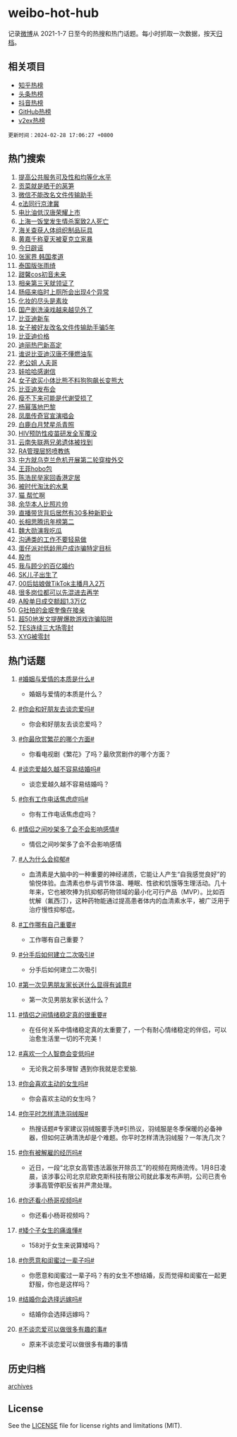 # weibo-hot-hub

记录[微博](https://www.weibo.com)从 2021-1-7 日至今的热搜和热门话题。每小时抓取一次数据，按天[归档](archives)。

## 相关项目

- [知乎热榜](https://github.com/lonnyzhang423/zhihu-hot-hub)
- [头条热榜](https://github.com/lonnyzhang423/toutiao-hot-hub)
- [抖音热榜](https://github.com/lonnyzhang423/douyin-hot-hub)
- [GitHub热榜](https://github.com/lonnyzhang423/github-hot-hub)
- [v2ex热榜](https://github.com/lonnyzhang423/v2ex-hot-hub)


`更新时间：2024-02-28 17:06:27 +0800`

## 热门搜索

1. [提高公共服务可及性和均等化水平](https://m.weibo.cn/search?containerid=100103type%3D1%26t%3D10%26q%3D%23%E6%8F%90%E9%AB%98%E5%85%AC%E5%85%B1%E6%9C%8D%E5%8A%A1%E5%8F%AF%E5%8F%8A%E6%80%A7%E5%92%8C%E5%9D%87%E7%AD%89%E5%8C%96%E6%B0%B4%E5%B9%B3%23&stream_entry_id=51&isnewpage=1&extparam=seat%3D1%26pos%3D0%26stream_entry_id%3D51%26dgr%3D0%26c_type%3D51%26q%3D%2523%25E6%258F%2590%25E9%25AB%2598%25E5%2585%25AC%25E5%2585%25B1%25E6%259C%258D%25E5%258A%25A1%25E5%258F%25AF%25E5%258F%258A%25E6%2580%25A7%25E5%2592%258C%25E5%259D%2587%25E7%25AD%2589%25E5%258C%2596%25E6%25B0%25B4%25E5%25B9%25B3%2523%26cate%3D10103%26filter_type%3Drealtimehot%26display_time%3D1709111186%26pre_seqid%3D170911118627207369165)
1. [贡菜就是晒干的莴笋](https://m.weibo.cn/search?containerid=100103type%3D1%26t%3D10%26q%3D%E8%B4%A1%E8%8F%9C%E5%B0%B1%E6%98%AF%E6%99%92%E5%B9%B2%E7%9A%84%E8%8E%B4%E7%AC%8B&stream_entry_id=31&isnewpage=1&extparam=seat%3D1%26pos%3D0%26flag%3D1%26lcate%3D5001%26q%3D%25E8%25B4%25A1%25E8%258F%259C%25E5%25B0%25B1%25E6%2598%25AF%25E6%2599%2592%25E5%25B9%25B2%25E7%259A%2584%25E8%258E%25B4%25E7%25AC%258B%26dgr%3D0%26realpos%3D1%26stream_entry_id%3D31%26c_type%3D31%26band_rank%3D1%26cate%3D5001%26filter_type%3Drealtimehot%26display_time%3D1709111186%26pre_seqid%3D170911118627207369165)
1. [微信不能改名文件传输助手](https://m.weibo.cn/search?containerid=100103type%3D1%26t%3D10%26q%3D%23%E5%BE%AE%E4%BF%A1%E4%B8%8D%E8%83%BD%E6%94%B9%E5%90%8D%E6%96%87%E4%BB%B6%E4%BC%A0%E8%BE%93%E5%8A%A9%E6%89%8B%23&stream_entry_id=31&isnewpage=1&extparam=seat%3D1%26pos%3D1%26flag%3D2%26lcate%3D5001%26q%3D%2523%25E5%25BE%25AE%25E4%25BF%25A1%25E4%25B8%258D%25E8%2583%25BD%25E6%2594%25B9%25E5%2590%258D%25E6%2596%2587%25E4%25BB%25B6%25E4%25BC%25A0%25E8%25BE%2593%25E5%258A%25A9%25E6%2589%258B%2523%26dgr%3D0%26realpos%3D2%26stream_entry_id%3D31%26c_type%3D31%26band_rank%3D2%26cate%3D5001%26filter_type%3Drealtimehot%26display_time%3D1709111186%26pre_seqid%3D170911118627207369165)
1. [e法同行京津冀](https://m.weibo.cn/search?containerid=100103type%3D1%26t%3D10%26q%3D%23e%E6%B3%95%E5%90%8C%E8%A1%8C%E4%BA%AC%E6%B4%A5%E5%86%80%23&stream_entry_id=31&isnewpage=1&extparam=seat%3D1%26pos%3D2%26flag%3D0%26lcate%3D5001%26q%3D%2523e%25E6%25B3%2595%25E5%2590%258C%25E8%25A1%258C%25E4%25BA%25AC%25E6%25B4%25A5%25E5%2586%2580%2523%26dgr%3D0%26realpos%3D3%26stream_entry_id%3D31%26c_type%3D31%26band_rank%3D3%26cate%3D5001%26filter_type%3Drealtimehot%26display_time%3D1709111186%26pre_seqid%3D170911118627207369165)
1. [电比油低汉唐荣耀上市](https://m.weibo.cn/search?containerid=100103type%3D1%26t%3D10%26q%3D%23%E7%94%B5%E6%AF%94%E6%B2%B9%E4%BD%8E%E6%B1%89%E5%94%90%E8%8D%A3%E8%80%80%E4%B8%8A%E5%B8%82%23&stream_entry_id=31&isnewpage=1&extparam=seat%3D1%26pos%3D3%26topic_ad%3D1%26q%3D%2523%25E7%2594%25B5%25E6%25AF%2594%25E6%25B2%25B9%25E4%25BD%258E%25E6%25B1%2589%25E5%2594%2590%25E8%258D%25A3%25E8%2580%2580%25E4%25B8%258A%25E5%25B8%2582%2523%26dgr%3D0%26lcate%3D5001%26adid%3D224220%26stream_entry_id%3D31%26is_ad_pos%3D1%26c_type%3D31%26band_rank%3D4%26cate%3D5001%26filter_type%3Drealtimehot%26display_time%3D1709111186%26pre_seqid%3D170911118627207369165)
1. [上海一饭堂发生情杀案致2人死亡](https://m.weibo.cn/search?containerid=100103type%3D1%26t%3D10%26q%3D%23%E4%B8%8A%E6%B5%B7%E4%B8%80%E9%A5%AD%E5%A0%82%E5%8F%91%E7%94%9F%E6%83%85%E6%9D%80%E6%A1%88%E8%87%B42%E4%BA%BA%E6%AD%BB%E4%BA%A1%23&stream_entry_id=31&isnewpage=1&extparam=seat%3D1%26pos%3D4%26flag%3D2%26lcate%3D5001%26q%3D%2523%25E4%25B8%258A%25E6%25B5%25B7%25E4%25B8%2580%25E9%25A5%25AD%25E5%25A0%2582%25E5%258F%2591%25E7%2594%259F%25E6%2583%2585%25E6%259D%2580%25E6%25A1%2588%25E8%2587%25B42%25E4%25BA%25BA%25E6%25AD%25BB%25E4%25BA%25A1%2523%26dgr%3D0%26realpos%3D4%26stream_entry_id%3D31%26c_type%3D31%26band_rank%3D4%26cate%3D5001%26filter_type%3Drealtimehot%26display_time%3D1709111186%26pre_seqid%3D170911118627207369165)
1. [海关查获人体组织制品玩具](https://m.weibo.cn/search?containerid=100103type%3D1%26t%3D10%26q%3D%23%E6%B5%B7%E5%85%B3%E6%9F%A5%E8%8E%B7%E4%BA%BA%E4%BD%93%E7%BB%84%E7%BB%87%E5%88%B6%E5%93%81%E7%8E%A9%E5%85%B7%23&stream_entry_id=31&isnewpage=1&extparam=seat%3D1%26pos%3D5%26flag%3D2%26lcate%3D5001%26q%3D%2523%25E6%25B5%25B7%25E5%2585%25B3%25E6%259F%25A5%25E8%258E%25B7%25E4%25BA%25BA%25E4%25BD%2593%25E7%25BB%2584%25E7%25BB%2587%25E5%2588%25B6%25E5%2593%2581%25E7%258E%25A9%25E5%2585%25B7%2523%26dgr%3D0%26realpos%3D5%26stream_entry_id%3D31%26c_type%3D31%26band_rank%3D5%26cate%3D5001%26filter_type%3Drealtimehot%26display_time%3D1709111186%26pre_seqid%3D170911118627207369165)
1. [黄嘉千称夏天被夏克立家暴](https://m.weibo.cn/search?containerid=100103type%3D1%26t%3D10%26q%3D%23%E9%BB%84%E5%98%89%E5%8D%83%E7%A7%B0%E5%A4%8F%E5%A4%A9%E8%A2%AB%E5%A4%8F%E5%85%8B%E7%AB%8B%E5%AE%B6%E6%9A%B4%23&stream_entry_id=31&isnewpage=1&extparam=seat%3D1%26pos%3D6%26flag%3D2%26lcate%3D5001%26q%3D%2523%25E9%25BB%2584%25E5%2598%2589%25E5%258D%2583%25E7%25A7%25B0%25E5%25A4%258F%25E5%25A4%25A9%25E8%25A2%25AB%25E5%25A4%258F%25E5%2585%258B%25E7%25AB%258B%25E5%25AE%25B6%25E6%259A%25B4%2523%26dgr%3D0%26realpos%3D6%26stream_entry_id%3D31%26c_type%3D31%26band_rank%3D6%26cate%3D5001%26filter_type%3Drealtimehot%26display_time%3D1709111186%26pre_seqid%3D170911118627207369165)
1. [今日辟谣](https://m.weibo.cn/search?containerid=100103type%3D1%26t%3D10%26q%3D%23%E4%BB%8A%E6%97%A5%E8%BE%9F%E8%B0%A3%23&stream_entry_id=31&isnewpage=1&extparam=seat%3D1%26pos%3D7%26q%3D%2523%25E4%25BB%258A%25E6%2597%25A5%25E8%25BE%259F%25E8%25B0%25A3%2523%26dgr%3D0%26lcate%3D5001%26adid%3D223511%26stream_entry_id%3D31%26is_ad_pos%3D1%26c_type%3D31%26band_rank%3D7%26cate%3D5001%26filter_type%3Drealtimehot%26display_time%3D1709111186%26pre_seqid%3D170911118627207369165)
1. [张家界 韩国孝道](https://m.weibo.cn/search?containerid=100103type%3D1%26t%3D10%26q%3D%E5%BC%A0%E5%AE%B6%E7%95%8C+%E9%9F%A9%E5%9B%BD%E5%AD%9D%E9%81%93&stream_entry_id=31&isnewpage=1&extparam=seat%3D1%26pos%3D8%26flag%3D1%26lcate%3D5001%26q%3D%25E5%25BC%25A0%25E5%25AE%25B6%25E7%2595%258C%2520%25E9%259F%25A9%25E5%259B%25BD%25E5%25AD%259D%25E9%2581%2593%26dgr%3D0%26realpos%3D7%26stream_entry_id%3D31%26c_type%3D31%26band_rank%3D7%26cate%3D5001%26filter_type%3Drealtimehot%26display_time%3D1709111186%26pre_seqid%3D170911118627207369165)
1. [泰国版张雨绮](https://m.weibo.cn/search?containerid=100103type%3D1%26t%3D10%26q%3D%23%E6%B3%B0%E5%9B%BD%E7%89%88%E5%BC%A0%E9%9B%A8%E7%BB%AE%23&stream_entry_id=31&isnewpage=1&extparam=seat%3D1%26pos%3D9%26flag%3D2%26lcate%3D5001%26q%3D%2523%25E6%25B3%25B0%25E5%259B%25BD%25E7%2589%2588%25E5%25BC%25A0%25E9%259B%25A8%25E7%25BB%25AE%2523%26dgr%3D0%26realpos%3D8%26stream_entry_id%3D31%26c_type%3D31%26band_rank%3D8%26cate%3D5001%26filter_type%3Drealtimehot%26display_time%3D1709111186%26pre_seqid%3D170911118627207369165)
1. [甜馨cos初音未来](https://m.weibo.cn/search?containerid=100103type%3D1%26t%3D10%26q%3D%23%E7%94%9C%E9%A6%A8cos%E5%88%9D%E9%9F%B3%E6%9C%AA%E6%9D%A5%23&stream_entry_id=31&isnewpage=1&extparam=seat%3D1%26pos%3D10%26flag%3D2%26lcate%3D5001%26q%3D%2523%25E7%2594%259C%25E9%25A6%25A8cos%25E5%2588%259D%25E9%259F%25B3%25E6%259C%25AA%25E6%259D%25A5%2523%26dgr%3D0%26realpos%3D9%26stream_entry_id%3D31%26c_type%3D31%26band_rank%3D9%26cate%3D5001%26filter_type%3Drealtimehot%26display_time%3D1709111186%26pre_seqid%3D170911118627207369165)
1. [相亲第三天就领证了](https://m.weibo.cn/search?containerid=100103type%3D1%26t%3D10%26q%3D%E7%9B%B8%E4%BA%B2%E7%AC%AC%E4%B8%89%E5%A4%A9%E5%B0%B1%E9%A2%86%E8%AF%81%E4%BA%86&stream_entry_id=31&isnewpage=1&extparam=seat%3D1%26pos%3D11%26flag%3D1%26lcate%3D5001%26q%3D%25E7%259B%25B8%25E4%25BA%25B2%25E7%25AC%25AC%25E4%25B8%2589%25E5%25A4%25A9%25E5%25B0%25B1%25E9%25A2%2586%25E8%25AF%2581%25E4%25BA%2586%26dgr%3D0%26realpos%3D10%26stream_entry_id%3D31%26c_type%3D31%26band_rank%3D10%26cate%3D5001%26filter_type%3Drealtimehot%26display_time%3D1709111186%26pre_seqid%3D170911118627207369165)
1. [肠癌来临时上厕所会出现4个异常](https://m.weibo.cn/search?containerid=100103type%3D1%26t%3D10%26q%3D%23%E8%82%A0%E7%99%8C%E6%9D%A5%E4%B8%B4%E6%97%B6%E4%B8%8A%E5%8E%95%E6%89%80%E4%BC%9A%E5%87%BA%E7%8E%B04%E4%B8%AA%E5%BC%82%E5%B8%B8%23&stream_entry_id=31&isnewpage=1&extparam=seat%3D1%26pos%3D12%26flag%3D2%26lcate%3D5001%26q%3D%2523%25E8%2582%25A0%25E7%2599%258C%25E6%259D%25A5%25E4%25B8%25B4%25E6%2597%25B6%25E4%25B8%258A%25E5%258E%2595%25E6%2589%2580%25E4%25BC%259A%25E5%2587%25BA%25E7%258E%25B04%25E4%25B8%25AA%25E5%25BC%2582%25E5%25B8%25B8%2523%26dgr%3D0%26realpos%3D11%26stream_entry_id%3D31%26c_type%3D31%26band_rank%3D11%26cate%3D5001%26filter_type%3Drealtimehot%26display_time%3D1709111186%26pre_seqid%3D170911118627207369165)
1. [化妆的尽头是素妆](https://m.weibo.cn/search?containerid=100103type%3D1%26t%3D10%26q%3D%E5%8C%96%E5%A6%86%E7%9A%84%E5%B0%BD%E5%A4%B4%E6%98%AF%E7%B4%A0%E5%A6%86&stream_entry_id=31&isnewpage=1&extparam=seat%3D1%26pos%3D13%26flag%3D0%26lcate%3D5001%26q%3D%25E5%258C%2596%25E5%25A6%2586%25E7%259A%2584%25E5%25B0%25BD%25E5%25A4%25B4%25E6%2598%25AF%25E7%25B4%25A0%25E5%25A6%2586%26dgr%3D0%26realpos%3D12%26stream_entry_id%3D31%26c_type%3D31%26band_rank%3D12%26cate%3D5001%26filter_type%3Drealtimehot%26display_time%3D1709111186%26pre_seqid%3D170911118627207369165)
1. [国产剧洗澡戏越来越见外了](https://m.weibo.cn/search?containerid=100103type%3D1%26t%3D10%26q%3D%E5%9B%BD%E4%BA%A7%E5%89%A7%E6%B4%97%E6%BE%A1%E6%88%8F%E8%B6%8A%E6%9D%A5%E8%B6%8A%E8%A7%81%E5%A4%96%E4%BA%86&stream_entry_id=31&isnewpage=1&extparam=seat%3D1%26pos%3D14%26flag%3D2%26lcate%3D5001%26q%3D%25E5%259B%25BD%25E4%25BA%25A7%25E5%2589%25A7%25E6%25B4%2597%25E6%25BE%25A1%25E6%2588%258F%25E8%25B6%258A%25E6%259D%25A5%25E8%25B6%258A%25E8%25A7%2581%25E5%25A4%2596%25E4%25BA%2586%26dgr%3D0%26realpos%3D13%26stream_entry_id%3D31%26c_type%3D31%26band_rank%3D13%26cate%3D5001%26filter_type%3Drealtimehot%26display_time%3D1709111186%26pre_seqid%3D170911118627207369165)
1. [比亚迪新车](https://m.weibo.cn/search?containerid=100103type%3D1%26t%3D10%26q%3D%E6%AF%94%E4%BA%9A%E8%BF%AA%E6%96%B0%E8%BD%A6&stream_entry_id=31&isnewpage=1&extparam=seat%3D1%26pos%3D15%26flag%3D0%26lcate%3D5001%26q%3D%25E6%25AF%2594%25E4%25BA%259A%25E8%25BF%25AA%25E6%2596%25B0%25E8%25BD%25A6%26dgr%3D0%26realpos%3D14%26stream_entry_id%3D31%26c_type%3D31%26band_rank%3D14%26cate%3D5001%26filter_type%3Drealtimehot%26display_time%3D1709111186%26pre_seqid%3D170911118627207369165)
1. [女子被好友改名文件传输助手骗5年](https://m.weibo.cn/search?containerid=100103type%3D1%26t%3D10%26q%3D%23%E5%A5%B3%E5%AD%90%E8%A2%AB%E5%A5%BD%E5%8F%8B%E6%94%B9%E5%90%8D%E6%96%87%E4%BB%B6%E4%BC%A0%E8%BE%93%E5%8A%A9%E6%89%8B%E9%AA%975%E5%B9%B4%23&stream_entry_id=31&isnewpage=1&extparam=seat%3D1%26pos%3D16%26flag%3D2%26lcate%3D5001%26q%3D%2523%25E5%25A5%25B3%25E5%25AD%2590%25E8%25A2%25AB%25E5%25A5%25BD%25E5%258F%258B%25E6%2594%25B9%25E5%2590%258D%25E6%2596%2587%25E4%25BB%25B6%25E4%25BC%25A0%25E8%25BE%2593%25E5%258A%25A9%25E6%2589%258B%25E9%25AA%25975%25E5%25B9%25B4%2523%26dgr%3D0%26realpos%3D15%26stream_entry_id%3D31%26c_type%3D31%26band_rank%3D15%26cate%3D5001%26filter_type%3Drealtimehot%26display_time%3D1709111186%26pre_seqid%3D170911118627207369165)
1. [比亚迪价格](https://m.weibo.cn/search?containerid=100103type%3D1%26t%3D10%26q%3D%E6%AF%94%E4%BA%9A%E8%BF%AA%E4%BB%B7%E6%A0%BC&stream_entry_id=31&isnewpage=1&extparam=seat%3D1%26pos%3D17%26flag%3D1%26lcate%3D5001%26q%3D%25E6%25AF%2594%25E4%25BA%259A%25E8%25BF%25AA%25E4%25BB%25B7%25E6%25A0%25BC%26dgr%3D0%26realpos%3D16%26stream_entry_id%3D31%26c_type%3D31%26band_rank%3D16%26cate%3D5001%26filter_type%3Drealtimehot%26display_time%3D1709111186%26pre_seqid%3D170911118627207369165)
1. [迪丽热巴新高定](https://m.weibo.cn/search?containerid=100103type%3D1%26t%3D10%26q%3D%E8%BF%AA%E4%B8%BD%E7%83%AD%E5%B7%B4%E6%96%B0%E9%AB%98%E5%AE%9A&stream_entry_id=31&isnewpage=1&extparam=seat%3D1%26pos%3D18%26flag%3D0%26lcate%3D5001%26q%3D%25E8%25BF%25AA%25E4%25B8%25BD%25E7%2583%25AD%25E5%25B7%25B4%25E6%2596%25B0%25E9%25AB%2598%25E5%25AE%259A%26dgr%3D0%26realpos%3D17%26stream_entry_id%3D31%26c_type%3D31%26band_rank%3D17%26cate%3D5001%26filter_type%3Drealtimehot%26display_time%3D1709111186%26pre_seqid%3D170911118627207369165)
1. [谁说比亚迪汉唐不懂燃油车](https://m.weibo.cn/search?containerid=100103type%3D1%26t%3D10%26q%3D%23%E8%B0%81%E8%AF%B4%E6%AF%94%E4%BA%9A%E8%BF%AA%E6%B1%89%E5%94%90%E4%B8%8D%E6%87%82%E7%87%83%E6%B2%B9%E8%BD%A6%23&stream_entry_id=31&isnewpage=1&extparam=seat%3D1%26pos%3D19%26q%3D%2523%25E8%25B0%2581%25E8%25AF%25B4%25E6%25AF%2594%25E4%25BA%259A%25E8%25BF%25AA%25E6%25B1%2589%25E5%2594%2590%25E4%25B8%258D%25E6%2587%2582%25E7%2587%2583%25E6%25B2%25B9%25E8%25BD%25A6%2523%26dgr%3D0%26lcate%3D5001%26adid%3D223974%26stream_entry_id%3D31%26flag%3D0%26c_type%3D31%26band_rank%3D18%26realpos%3D18%26cate%3D5001%26filter_type%3Drealtimehot%26display_time%3D1709111186%26pre_seqid%3D170911118627207369165)
1. [老公姐 人夫哥](https://m.weibo.cn/search?containerid=100103type%3D1%26t%3D10%26q%3D%E8%80%81%E5%85%AC%E5%A7%90+%E4%BA%BA%E5%A4%AB%E5%93%A5&stream_entry_id=31&isnewpage=1&extparam=seat%3D1%26pos%3D20%26flag%3D1%26lcate%3D5001%26q%3D%25E8%2580%2581%25E5%2585%25AC%25E5%25A7%2590%2520%25E4%25BA%25BA%25E5%25A4%25AB%25E5%2593%25A5%26dgr%3D0%26realpos%3D19%26stream_entry_id%3D31%26c_type%3D31%26band_rank%3D19%26cate%3D5001%26filter_type%3Drealtimehot%26display_time%3D1709111186%26pre_seqid%3D170911118627207369165)
1. [娃哈哈感谢信](https://m.weibo.cn/search?containerid=100103type%3D1%26t%3D10%26q%3D%23%E5%A8%83%E5%93%88%E5%93%88%E6%84%9F%E8%B0%A2%E4%BF%A1%23&stream_entry_id=31&isnewpage=1&extparam=seat%3D1%26pos%3D21%26flag%3D1%26lcate%3D5001%26q%3D%2523%25E5%25A8%2583%25E5%2593%2588%25E5%2593%2588%25E6%2584%259F%25E8%25B0%25A2%25E4%25BF%25A1%2523%26dgr%3D0%26realpos%3D20%26stream_entry_id%3D31%26c_type%3D31%26band_rank%3D20%26cate%3D5001%26filter_type%3Drealtimehot%26display_time%3D1709111186%26pre_seqid%3D170911118627207369165)
1. [女子欲买小体比熊不料狗狗飙长变熊大](https://m.weibo.cn/search?containerid=100103type%3D1%26t%3D10%26q%3D%23%E5%A5%B3%E5%AD%90%E6%AC%B2%E4%B9%B0%E5%B0%8F%E4%BD%93%E6%AF%94%E7%86%8A%E4%B8%8D%E6%96%99%E7%8B%97%E7%8B%97%E9%A3%99%E9%95%BF%E5%8F%98%E7%86%8A%E5%A4%A7%23&stream_entry_id=31&isnewpage=1&extparam=seat%3D1%26pos%3D22%26flag%3D0%26lcate%3D5001%26q%3D%2523%25E5%25A5%25B3%25E5%25AD%2590%25E6%25AC%25B2%25E4%25B9%25B0%25E5%25B0%258F%25E4%25BD%2593%25E6%25AF%2594%25E7%2586%258A%25E4%25B8%258D%25E6%2596%2599%25E7%258B%2597%25E7%258B%2597%25E9%25A3%2599%25E9%2595%25BF%25E5%258F%2598%25E7%2586%258A%25E5%25A4%25A7%2523%26dgr%3D0%26realpos%3D21%26stream_entry_id%3D31%26c_type%3D31%26band_rank%3D21%26cate%3D5001%26filter_type%3Drealtimehot%26display_time%3D1709111186%26pre_seqid%3D170911118627207369165)
1. [比亚迪发布会](https://m.weibo.cn/search?containerid=100103type%3D1%26t%3D10%26q%3D%23%E6%AF%94%E4%BA%9A%E8%BF%AA%E5%8F%91%E5%B8%83%E4%BC%9A%23&stream_entry_id=31&isnewpage=1&extparam=seat%3D1%26pos%3D23%26flag%3D0%26lcate%3D5001%26q%3D%2523%25E6%25AF%2594%25E4%25BA%259A%25E8%25BF%25AA%25E5%258F%2591%25E5%25B8%2583%25E4%25BC%259A%2523%26dgr%3D0%26realpos%3D22%26stream_entry_id%3D31%26c_type%3D31%26band_rank%3D22%26cate%3D5001%26filter_type%3Drealtimehot%26display_time%3D1709111186%26pre_seqid%3D170911118627207369165)
1. [瘦不下来可能是代谢受损了](https://m.weibo.cn/search?containerid=100103type%3D1%26t%3D10%26q%3D%E7%98%A6%E4%B8%8D%E4%B8%8B%E6%9D%A5%E5%8F%AF%E8%83%BD%E6%98%AF%E4%BB%A3%E8%B0%A2%E5%8F%97%E6%8D%9F%E4%BA%86&stream_entry_id=31&isnewpage=1&extparam=seat%3D1%26pos%3D24%26flag%3D1%26lcate%3D5001%26q%3D%25E7%2598%25A6%25E4%25B8%258D%25E4%25B8%258B%25E6%259D%25A5%25E5%258F%25AF%25E8%2583%25BD%25E6%2598%25AF%25E4%25BB%25A3%25E8%25B0%25A2%25E5%258F%2597%25E6%258D%259F%25E4%25BA%2586%26dgr%3D0%26realpos%3D23%26stream_entry_id%3D31%26c_type%3D31%26band_rank%3D23%26cate%3D5001%26filter_type%3Drealtimehot%26display_time%3D1709111186%26pre_seqid%3D170911118627207369165)
1. [杨幂落地巴黎](https://m.weibo.cn/search?containerid=100103type%3D1%26t%3D10%26q%3D%23%E6%9D%A8%E5%B9%82%E8%90%BD%E5%9C%B0%E5%B7%B4%E9%BB%8E%23&stream_entry_id=31&isnewpage=1&extparam=seat%3D1%26pos%3D25%26flag%3D1%26lcate%3D5001%26q%3D%2523%25E6%259D%25A8%25E5%25B9%2582%25E8%2590%25BD%25E5%259C%25B0%25E5%25B7%25B4%25E9%25BB%258E%2523%26dgr%3D0%26realpos%3D24%26stream_entry_id%3D31%26c_type%3D31%26band_rank%3D24%26cate%3D5001%26filter_type%3Drealtimehot%26display_time%3D1709111186%26pre_seqid%3D170911118627207369165)
1. [凤凰传奇官宣演唱会](https://m.weibo.cn/search?containerid=100103type%3D1%26t%3D10%26q%3D%E5%87%A4%E5%87%B0%E4%BC%A0%E5%A5%87%E5%AE%98%E5%AE%A3%E6%BC%94%E5%94%B1%E4%BC%9A&stream_entry_id=31&isnewpage=1&extparam=seat%3D1%26pos%3D26%26flag%3D0%26lcate%3D5001%26q%3D%25E5%2587%25A4%25E5%2587%25B0%25E4%25BC%25A0%25E5%25A5%2587%25E5%25AE%2598%25E5%25AE%25A3%25E6%25BC%2594%25E5%2594%25B1%25E4%25BC%259A%26dgr%3D0%26realpos%3D25%26stream_entry_id%3D31%26c_type%3D31%26band_rank%3D25%26cate%3D5001%26filter_type%3Drealtimehot%26display_time%3D1709111186%26pre_seqid%3D170911118627207369165)
1. [白鹿白月梵星杀青照](https://m.weibo.cn/search?containerid=100103type%3D1%26t%3D10%26q%3D%23%E7%99%BD%E9%B9%BF%E7%99%BD%E6%9C%88%E6%A2%B5%E6%98%9F%E6%9D%80%E9%9D%92%E7%85%A7%23&stream_entry_id=31&isnewpage=1&extparam=seat%3D1%26pos%3D27%26flag%3D1%26lcate%3D5001%26q%3D%2523%25E7%2599%25BD%25E9%25B9%25BF%25E7%2599%25BD%25E6%259C%2588%25E6%25A2%25B5%25E6%2598%259F%25E6%259D%2580%25E9%259D%2592%25E7%2585%25A7%2523%26dgr%3D0%26realpos%3D26%26stream_entry_id%3D31%26c_type%3D31%26band_rank%3D26%26cate%3D5001%26filter_type%3Drealtimehot%26display_time%3D1709111186%26pre_seqid%3D170911118627207369165)
1. [HIV预防性疫苗研发全军覆没](https://m.weibo.cn/search?containerid=100103type%3D1%26t%3D10%26q%3D%23HIV%E9%A2%84%E9%98%B2%E6%80%A7%E7%96%AB%E8%8B%97%E7%A0%94%E5%8F%91%E5%85%A8%E5%86%9B%E8%A6%86%E6%B2%A1%23&stream_entry_id=31&isnewpage=1&extparam=seat%3D1%26pos%3D28%26flag%3D0%26lcate%3D5001%26q%3D%2523HIV%25E9%25A2%2584%25E9%2598%25B2%25E6%2580%25A7%25E7%2596%25AB%25E8%258B%2597%25E7%25A0%2594%25E5%258F%2591%25E5%2585%25A8%25E5%2586%259B%25E8%25A6%2586%25E6%25B2%25A1%2523%26dgr%3D0%26realpos%3D27%26stream_entry_id%3D31%26c_type%3D31%26band_rank%3D27%26cate%3D5001%26filter_type%3Drealtimehot%26display_time%3D1709111186%26pre_seqid%3D170911118627207369165)
1. [云南失联两兄弟遗体被找到](https://m.weibo.cn/search?containerid=100103type%3D1%26t%3D10%26q%3D%23%E4%BA%91%E5%8D%97%E5%A4%B1%E8%81%94%E4%B8%A4%E5%85%84%E5%BC%9F%E9%81%97%E4%BD%93%E8%A2%AB%E6%89%BE%E5%88%B0%23&stream_entry_id=31&isnewpage=1&extparam=seat%3D1%26pos%3D29%26flag%3D0%26lcate%3D5001%26q%3D%2523%25E4%25BA%2591%25E5%258D%2597%25E5%25A4%25B1%25E8%2581%2594%25E4%25B8%25A4%25E5%2585%2584%25E5%25BC%259F%25E9%2581%2597%25E4%25BD%2593%25E8%25A2%25AB%25E6%2589%25BE%25E5%2588%25B0%2523%26dgr%3D0%26realpos%3D28%26stream_entry_id%3D31%26c_type%3D31%26band_rank%3D28%26cate%3D5001%26filter_type%3Drealtimehot%26display_time%3D1709111186%26pre_seqid%3D170911118627207369165)
1. [RA管理层怒喷教练](https://m.weibo.cn/search?containerid=100103type%3D1%26t%3D10%26q%3DRA%E7%AE%A1%E7%90%86%E5%B1%82%E6%80%92%E5%96%B7%E6%95%99%E7%BB%83&stream_entry_id=31&isnewpage=1&extparam=seat%3D1%26pos%3D30%26flag%3D1%26lcate%3D5001%26q%3DRA%25E7%25AE%25A1%25E7%2590%2586%25E5%25B1%2582%25E6%2580%2592%25E5%2596%25B7%25E6%2595%2599%25E7%25BB%2583%26dgr%3D0%26realpos%3D29%26stream_entry_id%3D31%26c_type%3D31%26band_rank%3D29%26cate%3D5001%26filter_type%3Drealtimehot%26display_time%3D1709111186%26pre_seqid%3D170911118627207369165)
1. [中方就乌克兰危机开展第二轮穿梭外交](https://m.weibo.cn/search?containerid=100103type%3D1%26t%3D10%26q%3D%23%E4%B8%AD%E6%96%B9%E5%B0%B1%E4%B9%8C%E5%85%8B%E5%85%B0%E5%8D%B1%E6%9C%BA%E5%BC%80%E5%B1%95%E7%AC%AC%E4%BA%8C%E8%BD%AE%E7%A9%BF%E6%A2%AD%E5%A4%96%E4%BA%A4%23&stream_entry_id=31&isnewpage=1&extparam=seat%3D1%26pos%3D31%26flag%3D1%26lcate%3D5001%26q%3D%2523%25E4%25B8%25AD%25E6%2596%25B9%25E5%25B0%25B1%25E4%25B9%258C%25E5%2585%258B%25E5%2585%25B0%25E5%258D%25B1%25E6%259C%25BA%25E5%25BC%2580%25E5%25B1%2595%25E7%25AC%25AC%25E4%25BA%258C%25E8%25BD%25AE%25E7%25A9%25BF%25E6%25A2%25AD%25E5%25A4%2596%25E4%25BA%25A4%2523%26dgr%3D0%26realpos%3D30%26stream_entry_id%3D31%26c_type%3D31%26band_rank%3D30%26cate%3D5001%26filter_type%3Drealtimehot%26display_time%3D1709111186%26pre_seqid%3D170911118627207369165)
1. [王菲hobo包](https://m.weibo.cn/search?containerid=100103type%3D1%26t%3D10%26q%3D%E7%8E%8B%E8%8F%B2hobo%E5%8C%85&stream_entry_id=31&isnewpage=1&extparam=seat%3D1%26pos%3D32%26flag%3D1%26lcate%3D5001%26q%3D%25E7%258E%258B%25E8%258F%25B2hobo%25E5%258C%2585%26dgr%3D0%26realpos%3D31%26stream_entry_id%3D31%26c_type%3D31%26band_rank%3D31%26cate%3D5001%26filter_type%3Drealtimehot%26display_time%3D1709111186%26pre_seqid%3D170911118627207369165)
1. [陈浩民举家回香港定居](https://m.weibo.cn/search?containerid=100103type%3D1%26t%3D10%26q%3D%E9%99%88%E6%B5%A9%E6%B0%91%E4%B8%BE%E5%AE%B6%E5%9B%9E%E9%A6%99%E6%B8%AF%E5%AE%9A%E5%B1%85&stream_entry_id=31&isnewpage=1&extparam=seat%3D1%26pos%3D33%26flag%3D0%26lcate%3D5001%26q%3D%25E9%2599%2588%25E6%25B5%25A9%25E6%25B0%2591%25E4%25B8%25BE%25E5%25AE%25B6%25E5%259B%259E%25E9%25A6%2599%25E6%25B8%25AF%25E5%25AE%259A%25E5%25B1%2585%26dgr%3D0%26realpos%3D32%26stream_entry_id%3D31%26c_type%3D31%26band_rank%3D32%26cate%3D5001%26filter_type%3Drealtimehot%26display_time%3D1709111186%26pre_seqid%3D170911118627207369165)
1. [被时代淘汰的水果](https://m.weibo.cn/search?containerid=100103type%3D1%26t%3D10%26q%3D%E8%A2%AB%E6%97%B6%E4%BB%A3%E6%B7%98%E6%B1%B0%E7%9A%84%E6%B0%B4%E6%9E%9C&stream_entry_id=31&isnewpage=1&extparam=seat%3D1%26pos%3D34%26flag%3D1%26lcate%3D5001%26q%3D%25E8%25A2%25AB%25E6%2597%25B6%25E4%25BB%25A3%25E6%25B7%2598%25E6%25B1%25B0%25E7%259A%2584%25E6%25B0%25B4%25E6%259E%259C%26dgr%3D0%26realpos%3D33%26stream_entry_id%3D31%26c_type%3D31%26band_rank%3D33%26cate%3D5001%26filter_type%3Drealtimehot%26display_time%3D1709111186%26pre_seqid%3D170911118627207369165)
1. [猫 帮忙啊](https://m.weibo.cn/search?containerid=100103type%3D1%26t%3D10%26q%3D%E7%8C%AB+%E5%B8%AE%E5%BF%99%E5%95%8A&stream_entry_id=31&isnewpage=1&extparam=seat%3D1%26pos%3D35%26flag%3D0%26lcate%3D5001%26q%3D%25E7%258C%25AB%2520%25E5%25B8%25AE%25E5%25BF%2599%25E5%2595%258A%26dgr%3D0%26realpos%3D34%26stream_entry_id%3D31%26c_type%3D31%26band_rank%3D34%26cate%3D5001%26filter_type%3Drealtimehot%26display_time%3D1709111186%26pre_seqid%3D170911118627207369165)
1. [余华本人比照片帅](https://m.weibo.cn/search?containerid=100103type%3D1%26t%3D10%26q%3D%E4%BD%99%E5%8D%8E%E6%9C%AC%E4%BA%BA%E6%AF%94%E7%85%A7%E7%89%87%E5%B8%85&stream_entry_id=31&isnewpage=1&extparam=seat%3D1%26pos%3D36%26flag%3D1%26lcate%3D5001%26q%3D%25E4%25BD%2599%25E5%258D%258E%25E6%259C%25AC%25E4%25BA%25BA%25E6%25AF%2594%25E7%2585%25A7%25E7%2589%2587%25E5%25B8%2585%26dgr%3D0%26realpos%3D35%26stream_entry_id%3D31%26c_type%3D31%26band_rank%3D35%26cate%3D5001%26filter_type%3Drealtimehot%26display_time%3D1709111186%26pre_seqid%3D170911118627207369165)
1. [直播带货背后居然有30多种新职业](https://m.weibo.cn/search?containerid=100103type%3D1%26t%3D10%26q%3D%23%E7%9B%B4%E6%92%AD%E5%B8%A6%E8%B4%A7%E8%83%8C%E5%90%8E%E5%B1%85%E7%84%B6%E6%9C%8930%E5%A4%9A%E7%A7%8D%E6%96%B0%E8%81%8C%E4%B8%9A%23&stream_entry_id=31&isnewpage=1&extparam=seat%3D1%26pos%3D37%26flag%3D1%26lcate%3D5001%26q%3D%2523%25E7%259B%25B4%25E6%2592%25AD%25E5%25B8%25A6%25E8%25B4%25A7%25E8%2583%258C%25E5%2590%258E%25E5%25B1%2585%25E7%2584%25B6%25E6%259C%258930%25E5%25A4%259A%25E7%25A7%258D%25E6%2596%25B0%25E8%2581%258C%25E4%25B8%259A%2523%26dgr%3D0%26realpos%3D36%26stream_entry_id%3D31%26c_type%3D31%26band_rank%3D36%26cate%3D5001%26filter_type%3Drealtimehot%26display_time%3D1709111186%26pre_seqid%3D170911118627207369165)
1. [长相思腾讯年榜第二](https://m.weibo.cn/search?containerid=100103type%3D1%26t%3D10%26q%3D%23%E9%95%BF%E7%9B%B8%E6%80%9D%E8%85%BE%E8%AE%AF%E5%B9%B4%E6%A6%9C%E7%AC%AC%E4%BA%8C%23&stream_entry_id=31&isnewpage=1&extparam=seat%3D1%26pos%3D38%26flag%3D0%26lcate%3D5001%26q%3D%2523%25E9%2595%25BF%25E7%259B%25B8%25E6%2580%259D%25E8%2585%25BE%25E8%25AE%25AF%25E5%25B9%25B4%25E6%25A6%259C%25E7%25AC%25AC%25E4%25BA%258C%2523%26dgr%3D0%26realpos%3D37%26stream_entry_id%3D31%26c_type%3D31%26band_rank%3D37%26cate%3D5001%26filter_type%3Drealtimehot%26display_time%3D1709111186%26pre_seqid%3D170911118627207369165)
1. [魏大勋演我吃瓜](https://m.weibo.cn/search?containerid=100103type%3D1%26t%3D10%26q%3D%23%E9%AD%8F%E5%A4%A7%E5%8B%8B%E6%BC%94%E6%88%91%E5%90%83%E7%93%9C%23&stream_entry_id=31&isnewpage=1&extparam=seat%3D1%26pos%3D39%26flag%3D0%26lcate%3D5001%26q%3D%2523%25E9%25AD%258F%25E5%25A4%25A7%25E5%258B%258B%25E6%25BC%2594%25E6%2588%2591%25E5%2590%2583%25E7%2593%259C%2523%26dgr%3D0%26realpos%3D38%26stream_entry_id%3D31%26c_type%3D31%26band_rank%3D38%26cate%3D5001%26filter_type%3Drealtimehot%26display_time%3D1709111186%26pre_seqid%3D170911118627207369165)
1. [沟通类的工作不要轻易做](https://m.weibo.cn/search?containerid=100103type%3D1%26t%3D10%26q%3D%23%E6%B2%9F%E9%80%9A%E7%B1%BB%E7%9A%84%E5%B7%A5%E4%BD%9C%E4%B8%8D%E8%A6%81%E8%BD%BB%E6%98%93%E5%81%9A%23&stream_entry_id=31&isnewpage=1&extparam=seat%3D1%26pos%3D40%26flag%3D1%26lcate%3D5001%26q%3D%2523%25E6%25B2%259F%25E9%2580%259A%25E7%25B1%25BB%25E7%259A%2584%25E5%25B7%25A5%25E4%25BD%259C%25E4%25B8%258D%25E8%25A6%2581%25E8%25BD%25BB%25E6%2598%2593%25E5%2581%259A%2523%26dgr%3D0%26realpos%3D39%26stream_entry_id%3D31%26c_type%3D31%26band_rank%3D39%26cate%3D5001%26filter_type%3Drealtimehot%26display_time%3D1709111186%26pre_seqid%3D170911118627207369165)
1. [蛋仔派对低龄用户成诈骗特定目标](https://m.weibo.cn/search?containerid=100103type%3D1%26t%3D10%26q%3D%23%E8%9B%8B%E4%BB%94%E6%B4%BE%E5%AF%B9%E4%BD%8E%E9%BE%84%E7%94%A8%E6%88%B7%E6%88%90%E8%AF%88%E9%AA%97%E7%89%B9%E5%AE%9A%E7%9B%AE%E6%A0%87%23&stream_entry_id=31&isnewpage=1&extparam=seat%3D1%26pos%3D41%26flag%3D1%26lcate%3D5001%26q%3D%2523%25E8%259B%258B%25E4%25BB%2594%25E6%25B4%25BE%25E5%25AF%25B9%25E4%25BD%258E%25E9%25BE%2584%25E7%2594%25A8%25E6%2588%25B7%25E6%2588%2590%25E8%25AF%2588%25E9%25AA%2597%25E7%2589%25B9%25E5%25AE%259A%25E7%259B%25AE%25E6%25A0%2587%2523%26dgr%3D0%26realpos%3D40%26stream_entry_id%3D31%26c_type%3D31%26band_rank%3D40%26cate%3D5001%26filter_type%3Drealtimehot%26display_time%3D1709111186%26pre_seqid%3D170911118627207369165)
1. [股市](https://m.weibo.cn/search?containerid=100103type%3D1%26t%3D10%26q%3D%E8%82%A1%E5%B8%82&stream_entry_id=31&isnewpage=1&extparam=seat%3D1%26pos%3D42%26flag%3D0%26lcate%3D5001%26q%3D%25E8%2582%25A1%25E5%25B8%2582%26dgr%3D0%26realpos%3D41%26stream_entry_id%3D31%26c_type%3D31%26band_rank%3D41%26cate%3D5001%26filter_type%3Drealtimehot%26display_time%3D1709111186%26pre_seqid%3D170911118627207369165)
1. [我与顾少的百亿婚约](https://m.weibo.cn/search?containerid=100103type%3D1%26t%3D10%26q%3D%E6%88%91%E4%B8%8E%E9%A1%BE%E5%B0%91%E7%9A%84%E7%99%BE%E4%BA%BF%E5%A9%9A%E7%BA%A6&stream_entry_id=31&isnewpage=1&extparam=seat%3D1%26pos%3D43%26flag%3D0%26lcate%3D5001%26q%3D%25E6%2588%2591%25E4%25B8%258E%25E9%25A1%25BE%25E5%25B0%2591%25E7%259A%2584%25E7%2599%25BE%25E4%25BA%25BF%25E5%25A9%259A%25E7%25BA%25A6%26dgr%3D0%26realpos%3D42%26stream_entry_id%3D31%26c_type%3D31%26band_rank%3D42%26cate%3D5001%26filter_type%3Drealtimehot%26display_time%3D1709111186%26pre_seqid%3D170911118627207369165)
1. [SK儿子出生了](https://m.weibo.cn/search?containerid=100103type%3D1%26t%3D10%26q%3DSK%E5%84%BF%E5%AD%90%E5%87%BA%E7%94%9F%E4%BA%86&stream_entry_id=31&isnewpage=1&extparam=seat%3D1%26pos%3D44%26flag%3D0%26lcate%3D5001%26q%3DSK%25E5%2584%25BF%25E5%25AD%2590%25E5%2587%25BA%25E7%2594%259F%25E4%25BA%2586%26dgr%3D0%26realpos%3D43%26stream_entry_id%3D31%26c_type%3D31%26band_rank%3D43%26cate%3D5001%26filter_type%3Drealtimehot%26display_time%3D1709111186%26pre_seqid%3D170911118627207369165)
1. [00后姑娘做TikTok主播月入2万](https://m.weibo.cn/search?containerid=100103type%3D1%26t%3D10%26q%3D%2300%E5%90%8E%E5%A7%91%E5%A8%98%E5%81%9ATikTok%E4%B8%BB%E6%92%AD%E6%9C%88%E5%85%A52%E4%B8%87%23&stream_entry_id=31&isnewpage=1&extparam=seat%3D1%26pos%3D45%26flag%3D0%26lcate%3D5001%26q%3D%252300%25E5%2590%258E%25E5%25A7%2591%25E5%25A8%2598%25E5%2581%259ATikTok%25E4%25B8%25BB%25E6%2592%25AD%25E6%259C%2588%25E5%2585%25A52%25E4%25B8%2587%2523%26dgr%3D0%26realpos%3D44%26stream_entry_id%3D31%26c_type%3D31%26band_rank%3D44%26cate%3D5001%26filter_type%3Drealtimehot%26display_time%3D1709111186%26pre_seqid%3D170911118627207369165)
1. [很多岗位都可以先混进去再学](https://m.weibo.cn/search?containerid=100103type%3D1%26t%3D10%26q%3D%23%E5%BE%88%E5%A4%9A%E5%B2%97%E4%BD%8D%E9%83%BD%E5%8F%AF%E4%BB%A5%E5%85%88%E6%B7%B7%E8%BF%9B%E5%8E%BB%E5%86%8D%E5%AD%A6%23&stream_entry_id=31&isnewpage=1&extparam=seat%3D1%26pos%3D46%26flag%3D0%26lcate%3D5001%26q%3D%2523%25E5%25BE%2588%25E5%25A4%259A%25E5%25B2%2597%25E4%25BD%258D%25E9%2583%25BD%25E5%258F%25AF%25E4%25BB%25A5%25E5%2585%2588%25E6%25B7%25B7%25E8%25BF%259B%25E5%258E%25BB%25E5%2586%258D%25E5%25AD%25A6%2523%26dgr%3D0%26realpos%3D45%26stream_entry_id%3D31%26c_type%3D31%26band_rank%3D45%26cate%3D5001%26filter_type%3Drealtimehot%26display_time%3D1709111186%26pre_seqid%3D170911118627207369165)
1. [A股单日成交额超1.3万亿](https://m.weibo.cn/search?containerid=100103type%3D1%26t%3D10%26q%3D%23A%E8%82%A1%E5%8D%95%E6%97%A5%E6%88%90%E4%BA%A4%E9%A2%9D%E8%B6%851.3%E4%B8%87%E4%BA%BF%23&stream_entry_id=31&isnewpage=1&extparam=seat%3D1%26pos%3D47%26flag%3D1%26lcate%3D5001%26q%3D%2523A%25E8%2582%25A1%25E5%258D%2595%25E6%2597%25A5%25E6%2588%2590%25E4%25BA%25A4%25E9%25A2%259D%25E8%25B6%25851.3%25E4%25B8%2587%25E4%25BA%25BF%2523%26dgr%3D0%26realpos%3D46%26stream_entry_id%3D31%26c_type%3D31%26band_rank%3D46%26cate%3D5001%26filter_type%3Drealtimehot%26display_time%3D1709111186%26pre_seqid%3D170911118627207369165)
1. [G社拍的金珉奎像在接亲](https://m.weibo.cn/search?containerid=100103type%3D1%26t%3D10%26q%3DG%E7%A4%BE%E6%8B%8D%E7%9A%84%E9%87%91%E7%8F%89%E5%A5%8E%E5%83%8F%E5%9C%A8%E6%8E%A5%E4%BA%B2&stream_entry_id=31&isnewpage=1&extparam=seat%3D1%26pos%3D48%26flag%3D0%26lcate%3D5001%26q%3DG%25E7%25A4%25BE%25E6%258B%258D%25E7%259A%2584%25E9%2587%2591%25E7%258F%2589%25E5%25A5%258E%25E5%2583%258F%25E5%259C%25A8%25E6%258E%25A5%25E4%25BA%25B2%26dgr%3D0%26realpos%3D47%26stream_entry_id%3D31%26c_type%3D31%26band_rank%3D47%26cate%3D5001%26filter_type%3Drealtimehot%26display_time%3D1709111186%26pre_seqid%3D170911118627207369165)
1. [超50地发文提醒爆款游戏诈骗陷阱](https://m.weibo.cn/search?containerid=100103type%3D1%26t%3D10%26q%3D%23%E8%B6%8550%E5%9C%B0%E5%8F%91%E6%96%87%E6%8F%90%E9%86%92%E7%88%86%E6%AC%BE%E6%B8%B8%E6%88%8F%E8%AF%88%E9%AA%97%E9%99%B7%E9%98%B1%23&stream_entry_id=31&isnewpage=1&extparam=seat%3D1%26pos%3D49%26flag%3D1%26lcate%3D5001%26q%3D%2523%25E8%25B6%258550%25E5%259C%25B0%25E5%258F%2591%25E6%2596%2587%25E6%258F%2590%25E9%2586%2592%25E7%2588%2586%25E6%25AC%25BE%25E6%25B8%25B8%25E6%2588%258F%25E8%25AF%2588%25E9%25AA%2597%25E9%2599%25B7%25E9%2598%25B1%2523%26dgr%3D0%26realpos%3D48%26stream_entry_id%3D31%26c_type%3D31%26band_rank%3D48%26cate%3D5001%26filter_type%3Drealtimehot%26display_time%3D1709111186%26pre_seqid%3D170911118627207369165)
1. [TES连续三大场零封](https://m.weibo.cn/search?containerid=100103type%3D1%26t%3D10%26q%3D%23TES%E8%BF%9E%E7%BB%AD%E4%B8%89%E5%A4%A7%E5%9C%BA%E9%9B%B6%E5%B0%81%23&stream_entry_id=31&isnewpage=1&extparam=seat%3D1%26pos%3D50%26flag%3D1%26lcate%3D5001%26q%3D%2523TES%25E8%25BF%259E%25E7%25BB%25AD%25E4%25B8%2589%25E5%25A4%25A7%25E5%259C%25BA%25E9%259B%25B6%25E5%25B0%2581%2523%26dgr%3D0%26realpos%3D49%26stream_entry_id%3D31%26c_type%3D31%26band_rank%3D49%26cate%3D5001%26filter_type%3Drealtimehot%26display_time%3D1709111186%26pre_seqid%3D170911118627207369165)
1. [XYG被零封](https://m.weibo.cn/search?containerid=100103type%3D1%26t%3D10%26q%3DXYG%E8%A2%AB%E9%9B%B6%E5%B0%81&stream_entry_id=31&isnewpage=1&extparam=seat%3D1%26pos%3D51%26flag%3D1%26lcate%3D5001%26q%3DXYG%25E8%25A2%25AB%25E9%259B%25B6%25E5%25B0%2581%26dgr%3D0%26realpos%3D50%26stream_entry_id%3D31%26c_type%3D31%26band_rank%3D50%26cate%3D5001%26filter_type%3Drealtimehot%26display_time%3D1709111186%26pre_seqid%3D170911118627207369165)

## 热门话题

1. [#婚姻与爱情的本质是什么#](https://m.weibo.cn/search?containerid=231522type%3D1%26t%3D10%26q%3D%23%E5%A9%9A%E5%A7%BB%E4%B8%8E%E7%88%B1%E6%83%85%E7%9A%84%E6%9C%AC%E8%B4%A8%E6%98%AF%E4%BB%80%E4%B9%88%23&stream_entry_id=128&isnewpage=1&extparam=seat%3D1%26lcate%3D5004%26cate%3D5004%26dgr%3D0%26pos%3D1-0-0%26unitid%3D1704881162756%26c_type%3D128%26display_time%3D1709111187%26pre_seqid%3D17091111876210735308)
    - 婚姻与爱情的本质是什么？

1. [#你会和好朋友去谈恋爱吗#](https://m.weibo.cn/search?containerid=231522type%3D1%26t%3D10%26q%3D%23%E4%BD%A0%E4%BC%9A%E5%92%8C%E5%A5%BD%E6%9C%8B%E5%8F%8B%E5%8E%BB%E8%B0%88%E6%81%8B%E7%88%B1%E5%90%97%23&stream_entry_id=128&isnewpage=1&extparam=seat%3D1%26lcate%3D5004%26cate%3D5004%26dgr%3D0%26pos%3D1-0-1%26unitid%3D1704849959446%26c_type%3D128%26display_time%3D1709111187%26pre_seqid%3D17091111876210735308)
    - 你会和好朋友去谈恋爱吗？

1. [#你最欣赏繁花的哪个方面#](https://m.weibo.cn/search?containerid=231522type%3D1%26t%3D10%26q%3D%23%E4%BD%A0%E6%9C%80%E6%AC%A3%E8%B5%8F%E7%B9%81%E8%8A%B1%E7%9A%84%E5%93%AA%E4%B8%AA%E6%96%B9%E9%9D%A2%23&stream_entry_id=128&isnewpage=1&extparam=seat%3D1%26lcate%3D5004%26cate%3D5004%26dgr%3D0%26pos%3D1-0-2%26unitid%3D1704872158127%26c_type%3D128%26display_time%3D1709111187%26pre_seqid%3D17091111876210735308)
    - 你看电视剧《繁花》了吗？最欣赏剧作的哪个方面？

1. [#谈恋爱越久越不容易结婚吗#](https://m.weibo.cn/search?containerid=231522type%3D1%26t%3D10%26q%3D%23%E8%B0%88%E6%81%8B%E7%88%B1%E8%B6%8A%E4%B9%85%E8%B6%8A%E4%B8%8D%E5%AE%B9%E6%98%93%E7%BB%93%E5%A9%9A%E5%90%97%23&stream_entry_id=128&isnewpage=1&extparam=seat%3D1%26lcate%3D5004%26cate%3D5004%26dgr%3D0%26pos%3D1-0-3%26unitid%3D1704871559387%26c_type%3D128%26display_time%3D1709111187%26pre_seqid%3D17091111876210735308)
    - 谈恋爱越久越不容易结婚吗？

1. [#你有工作电话焦虑症吗#](https://m.weibo.cn/search?containerid=231522type%3D1%26t%3D10%26q%3D%23%E4%BD%A0%E6%9C%89%E5%B7%A5%E4%BD%9C%E7%94%B5%E8%AF%9D%E7%84%A6%E8%99%91%E7%97%87%E5%90%97%23&stream_entry_id=128&isnewpage=1&extparam=seat%3D1%26lcate%3D5004%26cate%3D5004%26dgr%3D0%26pos%3D1-0-4%26unitid%3D1704877884678%26c_type%3D128%26display_time%3D1709111187%26pre_seqid%3D17091111876210735308)
    - 你有工作电话焦虑症吗？

1. [#情侣之间吵架多了会不会影响感情#](https://m.weibo.cn/search?containerid=231522type%3D1%26t%3D10%26q%3D%23%E6%83%85%E4%BE%A3%E4%B9%8B%E9%97%B4%E5%90%B5%E6%9E%B6%E5%A4%9A%E4%BA%86%E4%BC%9A%E4%B8%8D%E4%BC%9A%E5%BD%B1%E5%93%8D%E6%84%9F%E6%83%85%23&stream_entry_id=128&isnewpage=1&extparam=seat%3D1%26lcate%3D5004%26cate%3D5004%26dgr%3D0%26pos%3D1-0-5%26unitid%3D1704792093809%26c_type%3D128%26display_time%3D1709111187%26pre_seqid%3D17091111876210735308)
    - 情侣之间吵架多了会不会影响感情

1. [#人为什么会抑郁#](https://m.weibo.cn/search?containerid=231522type%3D1%26t%3D10%26q%3D%23%E4%BA%BA%E4%B8%BA%E4%BB%80%E4%B9%88%E4%BC%9A%E6%8A%91%E9%83%81%23&stream_entry_id=128&isnewpage=1&extparam=seat%3D1%26lcate%3D5004%26cate%3D5004%26dgr%3D0%26pos%3D1-0-6%26unitid%3D1704881163792%26c_type%3D128%26display_time%3D1709111187%26pre_seqid%3D17091111876210735308)
    - 血清素是大脑中的一种重要的神经递质，它能让人产生“自我感觉良好”的愉悦体验。血清素也参与调节体温、睡眠、性欲和饥饿等生理活动。几十年来，它也被吹捧为抗抑郁药物领域的最小化可行产品（MVP）。比如百忧解（氟西汀），这种药物能通过提高患者体内的血清素水平，被广泛用于治疗慢性抑郁症。

1. [#工作哪有自己重要#](https://m.weibo.cn/search?containerid=231522type%3D1%26t%3D10%26q%3D%23%E5%B7%A5%E4%BD%9C%E5%93%AA%E6%9C%89%E8%87%AA%E5%B7%B1%E9%87%8D%E8%A6%81%23&stream_entry_id=128&isnewpage=1&extparam=seat%3D1%26lcate%3D5004%26cate%3D5004%26dgr%3D0%26pos%3D1-0-7%26unitid%3D1704949537973%26c_type%3D128%26display_time%3D1709111187%26pre_seqid%3D17091111876210735308)
    - 工作哪有自己重要？

1. [#分手后如何建立二次吸引#](https://m.weibo.cn/search?containerid=231522type%3D1%26t%3D10%26q%3D%23%E5%88%86%E6%89%8B%E5%90%8E%E5%A6%82%E4%BD%95%E5%BB%BA%E7%AB%8B%E4%BA%8C%E6%AC%A1%E5%90%B8%E5%BC%95%23&stream_entry_id=128&isnewpage=1&extparam=seat%3D1%26lcate%3D5004%26cate%3D5004%26dgr%3D0%26pos%3D1-0-8%26unitid%3D1704870666886%26c_type%3D128%26display_time%3D1709111187%26pre_seqid%3D17091111876210735308)
    - 分手后如何建立二次吸引

1. [#第一次见男朋友家长送什么显得有诚意#](https://m.weibo.cn/search?containerid=231522type%3D1%26t%3D10%26q%3D%23%E7%AC%AC%E4%B8%80%E6%AC%A1%E8%A7%81%E7%94%B7%E6%9C%8B%E5%8F%8B%E5%AE%B6%E9%95%BF%E9%80%81%E4%BB%80%E4%B9%88%E6%98%BE%E5%BE%97%E6%9C%89%E8%AF%9A%E6%84%8F%23&stream_entry_id=128&isnewpage=1&extparam=seat%3D1%26lcate%3D5004%26cate%3D5004%26dgr%3D0%26pos%3D1-0-9%26unitid%3D1704946836507%26c_type%3D128%26display_time%3D1709111187%26pre_seqid%3D17091111876210735308)
    - 第一次见男朋友家长送什么？

1. [#情侣之间情绪稳定真的很重要#](https://m.weibo.cn/search?containerid=231522type%3D1%26t%3D10%26q%3D%23%E6%83%85%E4%BE%A3%E4%B9%8B%E9%97%B4%E6%83%85%E7%BB%AA%E7%A8%B3%E5%AE%9A%E7%9C%9F%E7%9A%84%E5%BE%88%E9%87%8D%E8%A6%81%23&stream_entry_id=128&isnewpage=1&extparam=seat%3D1%26lcate%3D5004%26cate%3D5004%26dgr%3D0%26pos%3D1-0-10%26unitid%3D1704779493657%26c_type%3D128%26display_time%3D1709111187%26pre_seqid%3D17091111876210735308)
    - 在任何关系中情绪稳定真的太重要了，一个有耐心情绪稳定的伴侣，可以治愈生活里一切的不完美！

1. [#喜欢一个人智商会变低吗#](https://m.weibo.cn/search?containerid=231522type%3D1%26t%3D10%26q%3D%23%E5%96%9C%E6%AC%A2%E4%B8%80%E4%B8%AA%E4%BA%BA%E6%99%BA%E5%95%86%E4%BC%9A%E5%8F%98%E4%BD%8E%E5%90%97%23&stream_entry_id=128&isnewpage=1&extparam=seat%3D1%26lcate%3D5004%26cate%3D5004%26dgr%3D0%26pos%3D1-0-11%26unitid%3D1704783068038%26c_type%3D128%26display_time%3D1709111187%26pre_seqid%3D17091111876210735308)
    - 无论我之前多理智  遇到你我就是恋爱脑.

1. [#你会喜欢主动的女生吗#](https://m.weibo.cn/search?containerid=231522type%3D1%26t%3D10%26q%3D%23%E4%BD%A0%E4%BC%9A%E5%96%9C%E6%AC%A2%E4%B8%BB%E5%8A%A8%E7%9A%84%E5%A5%B3%E7%94%9F%E5%90%97%23&stream_entry_id=128&isnewpage=1&extparam=seat%3D1%26lcate%3D5004%26cate%3D5004%26dgr%3D0%26pos%3D1-0-12%26unitid%3D1704786077236%26c_type%3D128%26display_time%3D1709111187%26pre_seqid%3D17091111876210735308)
    - 你会喜欢主动的女生吗？

1. [#你平时怎样清洗羽绒服#](https://m.weibo.cn/search?containerid=231522type%3D1%26t%3D10%26q%3D%23%E4%BD%A0%E5%B9%B3%E6%97%B6%E6%80%8E%E6%A0%B7%E6%B8%85%E6%B4%97%E7%BE%BD%E7%BB%92%E6%9C%8D%23&stream_entry_id=128&isnewpage=1&extparam=seat%3D1%26lcate%3D5004%26cate%3D5004%26dgr%3D0%26pos%3D1-0-13%26unitid%3D1704789081364%26c_type%3D128%26display_time%3D1709111187%26pre_seqid%3D17091111876210735308)
    - 热搜话题#专家建议羽绒服要手洗#引热议，羽绒服是冬季保暖的必备神器，但如何正确清洗却是个难题。你平时怎样清洗羽绒服？一年洗几次？

1. [#你有被解雇的经历吗#](https://m.weibo.cn/search?containerid=231522type%3D1%26t%3D10%26q%3D%23%E4%BD%A0%E6%9C%89%E8%A2%AB%E8%A7%A3%E9%9B%87%E7%9A%84%E7%BB%8F%E5%8E%86%E5%90%97%23&stream_entry_id=128&isnewpage=1&extparam=seat%3D1%26lcate%3D5004%26cate%3D5004%26dgr%3D0%26pos%3D1-0-14%26unitid%3D1704794482090%26c_type%3D128%26display_time%3D1709111187%26pre_seqid%3D17091111876210735308)
    - 近日，一段“北京女高管违法嚣张开除员工”的视频在网络流传。1月8日凌晨，该涉事公司北京尼欧克斯科技有限公司就此事发布声明，公司已责令涉事高管停职反省并严肃处理。

1. [#你还看小杨哥视频吗#](https://m.weibo.cn/search?containerid=231522type%3D1%26t%3D10%26q%3D%23%E4%BD%A0%E8%BF%98%E7%9C%8B%E5%B0%8F%E6%9D%A8%E5%93%A5%E8%A7%86%E9%A2%91%E5%90%97%23&stream_entry_id=128&isnewpage=1&extparam=seat%3D1%26lcate%3D5004%26cate%3D5004%26dgr%3D0%26pos%3D1-0-15%26unitid%3D1704797193944%26c_type%3D128%26display_time%3D1709111187%26pre_seqid%3D17091111876210735308)
    - 你还看小杨哥视频吗？

1. [#矮个子女生的痛谁懂#](https://m.weibo.cn/search?containerid=231522type%3D1%26t%3D10%26q%3D%23%E7%9F%AE%E4%B8%AA%E5%AD%90%E5%A5%B3%E7%94%9F%E7%9A%84%E7%97%9B%E8%B0%81%E6%87%82%23&stream_entry_id=128&isnewpage=1&extparam=seat%3D1%26lcate%3D5004%26cate%3D5004%26dgr%3D0%26pos%3D1-0-16%26unitid%3D1704804675994%26c_type%3D128%26display_time%3D1709111187%26pre_seqid%3D17091111876210735308)
    - 158对于女生来说算矮吗？

1. [#你愿意和闺蜜过一辈子吗#](https://m.weibo.cn/search?containerid=231522type%3D1%26t%3D10%26q%3D%23%E4%BD%A0%E6%84%BF%E6%84%8F%E5%92%8C%E9%97%BA%E8%9C%9C%E8%BF%87%E4%B8%80%E8%BE%88%E5%AD%90%E5%90%97%23&stream_entry_id=128&isnewpage=1&extparam=seat%3D1%26lcate%3D5004%26cate%3D5004%26dgr%3D0%26pos%3D1-0-17%26unitid%3D1704875757520%26c_type%3D128%26display_time%3D1709111187%26pre_seqid%3D17091111876210735308)
    - 你愿意和闺蜜过一辈子吗？有的女生不想结婚，反而觉得和闺蜜在一起更舒服，你也是这样吗？

1. [#结婚你会选择远嫁吗#](https://m.weibo.cn/search?containerid=231522type%3D1%26t%3D10%26q%3D%23%E7%BB%93%E5%A9%9A%E4%BD%A0%E4%BC%9A%E9%80%89%E6%8B%A9%E8%BF%9C%E5%AB%81%E5%90%97%23&stream_entry_id=128&isnewpage=1&extparam=seat%3D1%26lcate%3D5004%26cate%3D5004%26dgr%3D0%26pos%3D1-0-18%26unitid%3D1704870361894%26c_type%3D128%26display_time%3D1709111187%26pre_seqid%3D17091111876210735308)
    - 结婚你会选择远嫁吗？

1. [#不谈恋爱可以做很多有趣的事#](https://m.weibo.cn/search?containerid=231522type%3D1%26t%3D10%26q%3D%23%E4%B8%8D%E8%B0%88%E6%81%8B%E7%88%B1%E5%8F%AF%E4%BB%A5%E5%81%9A%E5%BE%88%E5%A4%9A%E6%9C%89%E8%B6%A3%E7%9A%84%E4%BA%8B%23&stream_entry_id=128&isnewpage=1&extparam=seat%3D1%26lcate%3D5004%26cate%3D5004%26dgr%3D0%26pos%3D1-0-19%26unitid%3D1704865280259%26c_type%3D128%26display_time%3D1709111187%26pre_seqid%3D17091111876210735308)
    - 原来不谈恋爱可以做很多有趣的事情


## 历史归档

[archives](archives)

## License

See the [LICENSE](LICENSE) file for license rights and limitations (MIT).

